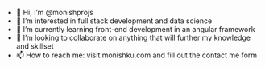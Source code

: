 - 👋 Hi, I’m @monishprojs
- 👀 I’m interested in full stack development and data science
- 🌱 I’m currently learning front-end development in an angular framework
- 💞️ I’m looking to collaborate on anything that will further my knowledge and skillset
- 📫 How to reach me: visit monishku.com and fill out the contact me form

<!---
monishprojs/monishprojs is a ✨ special ✨ repository because its `README.md` (this file) appears on your GitHub profile.
You can click the Preview link to take a look at your changes.
--->
